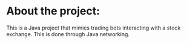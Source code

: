 # About the project:
This is a Java project that mimics trading bots interacting with a stock exchange. This is done through Java networking. 
